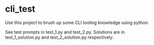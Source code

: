 # cli_test

Use this project to brush up some CLI tooling knowledge using python.

See test prompts in test_1.py and test_2.py. Solutions are in test_1_solution.py and test_2_solution.py respectively.